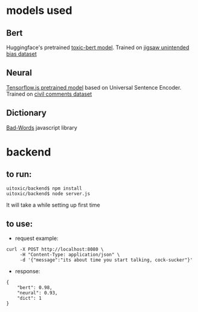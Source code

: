 # models used

## Bert 
Huggingface's pretrained [toxic-bert model](https://huggingface.co/unitary/toxic-bert).
Trained on [jigsaw unintended bias dataset](https://huggingface.co/datasets/google/jigsaw_unintended_bias)

## Neural
[Tensorflow.js pretrained model](https://github.com/tensorflow/tfjs-models/tree/master/toxicity) based on Universal Sentence Encoder.
Trained on [civil comments dataset](https://figshare.com/articles/data_json/7376747)

## Dictionary
[Bad-Words](https://www.npmjs.com/package/bad-words) javascript library


# backend

## to run:
```shell
uitoxic/backend$ npm install
uitoxic/backend$ node server.js
```
It will take a while setting up first time

## to use:
- request example:
```shell
curl -X POST http://localhost:8080 \
     -H "Content-Type: application/json" \
     -d '{"message":"its about time you start talking, cock-sucker"}'
```
- response:
```
{
    "bert": 0.98,
    "neural": 0.93,
    "dict": 1
}
```
